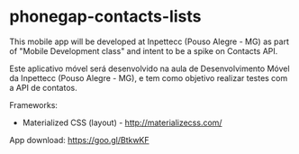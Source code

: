 # phonegap-contacts-lists
This mobile app will be developed at Inpettecc (Pouso Alegre - MG) as part of "Mobile Development class" and intent to be a spike on Contacts API.

Este aplicativo móvel será desenvolvido na aula de Desenvolvimento Móvel da Inpettecc (Pouso Alegre - MG), e tem como objetivo realizar testes com a API de contatos.

Frameworks:

* Materialized CSS (layout) - http://materializecss.com/

App download: https://goo.gl/BtkwKF

